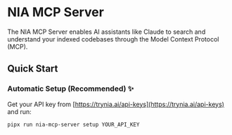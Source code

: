 # NIA MCP Server

The NIA MCP Server enables AI assistants like Claude to search and understand your indexed codebases through the Model Context Protocol (MCP).

## Quick Start

### Automatic Setup (Recommended) ✨

Get your API key from [https://trynia.ai/api-keys](https://trynia.ai/api-keys) and run:

```bash
pipx run nia-mcp-server setup YOUR_API_KEY
```